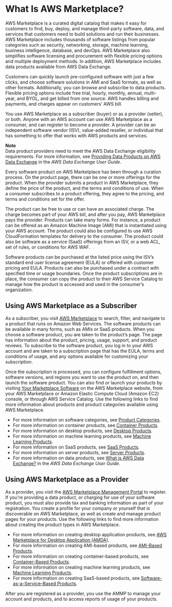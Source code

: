 # What Is AWS Marketplace?<a name="what-is-marketplace"></a>

AWS Marketplace is a curated digital catalog that makes it easy for customers to find, buy, deploy, and manage third\-party software, data, and services that customers need to build solutions and run their businesses\. AWS Marketplace includes thousands of software listings from popular categories such as security, networking, storage, machine learning, business intelligence, database, and devOps\. AWS Marketplace also simplifies software licensing and procurement with flexible pricing options and multiple deployment methods\. In addition, AWS Marketplace includes data products available from AWS Data Exchange\.

Customers can quickly launch pre\-configured software with just a few clicks, and choose software solutions in AMI and SaaS formats, as well as other formats\. Additionally, you can browse and subscribe to data products\. Flexible pricing options include free trial, hourly, monthly, annual, multi\-year, and BYOL, and get billed from one source\. AWS handles billing and payments, and charges appear on customers’ AWS bill\.

 You use AWS Marketplace as a subscriber \(buyer\) or as a provider \(seller\), or both\. Anyone with an AWS account can use AWS Marketplace as a consumer, and can register to become a provider\. A provider can be an independent software vendor \(ISV\), value\-added reseller, or individual that has something to offer that works with AWS products and services\. 

**Note**  
Data product providers need to meet the AWS Data Exchange eligibility requirements\. For more information, see [Providing Data Products on AWS Data Exchange](https://docs.aws.amazon.com/data-exchange/latest/userguide/providing-data-sets.html) in the *AWS Data Exchange User Guide*\.

Every software product on AWS Marketplace has been through a curation process\. On the product page, there can be one or more offerings for the product\. When the provider submits a product in AWS Marketplace, they define the price of the product, and the terms and conditions of use\. When a consumer subscribes to a product offering, they agree to the pricing, and terms and conditions set for the offer\. 

 The product can be free to use or can have an associated charge\. The charge becomes part of your AWS bill, and after you pay, AWS Marketplace pays the provider\. Products can take many forms\. For instance, a product can be offered as an Amazon Machine Image \(AMI\) that is instantiated using your AWS account\. The product could also be configured to use AWS CloudFormation templates for delivery to the consumer\. The product could also be software as a service \(SaaS\) offerings from an ISV, or a web ACL, set of rules, or conditions for AWS WAF\. 

Software products can be purchased at the listed price using the ISV’s standard end user license agreement \(EULA\) or offered with customer pricing and EULA\. Products can also be purchased under a contract with specified time or usage boundaries\. Once the product subscriptions are in place, the consumer can copy the product to their AWS Service Catalog to manage how the product is accessed and used in the consumer’s organization\. 

## Using AWS Marketplace as a Subscriber<a name="using-aws-marketplace-as-a-subscriber"></a>

 As a subscriber, you visit [AWS Marketplace](https://aws.amazon.com/marketplace) to search, filter, and navigate to a product that runs on Amazon Web Services\. The software products can be available in many forms, such as AMIs or SaaS products\. When you choose a software product, you are taken to the product’s page\. The page has information about the product, pricing, usage, support, and product reviews\. To subscribe to the software product, you log in to your AWS account and are taken to a subscription page that has the EULA, terms and conditions of usage, and any options available for customizing your subscription\. 

 Once the subscription is processed, you can configure fulfillment options, software versions, and regions you want to use the product on, and then launch the software product\. You can also find or launch your products by visiting [Your Marketplace Software](https://aws.amazon.com/marketplace/library?ref_=header_user_your_software) on the AWS Marketplace website, from your AWS Marketplace or Amazon Elastic Compute Cloud \(Amazon EC2\) console, or through AWS Service Catalog\. Use the following links to find more information about products and product categories available using AWS Marketplace\. 
+  For more information on software categories, see [Product Categories](https://docs.aws.amazon.com/marketplace/latest/buyerguide/buyer-product-categories.html)\. 
+  For more information on container products, see [Container Products](https://docs.aws.amazon.com/marketplace/latest/buyerguide/buyer-what-is-aws-marketplace-for-containers.html)\. 
+  For more information on desktop products, see [Desktop Products](https://docs.aws.amazon.com/marketplace/latest/buyerguide/buyer-desktop-products.html)\. 
+  For more information on machine learning products, see [Machine Learning Products](https://docs.aws.amazon.com/marketplace/latest/buyerguide/aws-machine-learning-marketplace.html)\. 
+  For more information on SaaS products, see [SaaS Products](url-mkt-buyer;buyer-saas-products.html)\. 
+  For more information on server products, see [Server Products](url-mkt-buyer;buyer-server-products.html)\. 
+ For more information on data products, see [What is AWS Data Exchange?](https://docs.aws.amazon.com/data-exchange/latest/userguide/what-is.html) in the *AWS Data Exchange User Guide*\.

## Using AWS Marketplace as a Provider<a name="using-aws-marketplace-as-a-provider"></a>

 As a provider, you visit the [AWS Marketplace Management Portal](https://aws.amazon.com/marketplace/management) to register\. If you're providing a data product, or charging for use of your software product, you must also provide tax and banking information as part of your registration\. You create a profile for your company or yourself that is discoverable on AWS Marketplace, as well as create and manage product pages for your products\. Use the following links to find more information about creating the product types in AWS Marketplace\.
+ For more information on creating desktop application products, see [AWS Marketplace for Desktop Application \(AMDA\)](https://docs.aws.amazon.com/marketplace/latest/userguide/amda.html)\.
+ For more information on creating AMI\-based products, see [AMI\-Based Products](https://docs.aws.amazon.com/marketplace/latest/userguide/ami-products.html)\.
+ For more information on creating container\-based products, see [Container\-Based Products](https://docs.aws.amazon.com/marketplace/latest/userguide/container-based-products.html)\.
+ For more information on creating machine learning products, see [Machine Learning Products](https://docs.aws.amazon.com/marketplace/latest/userguide/machine-learning-products.html)\.
+ For more information on creating SaaS\-based products, see [Software\-as\-a\-Service–Based Products](https://docs.aws.amazon.com/marketplace/latest/userguide/software-as-a-service-based-products-saas)\.

 After you are registered as a provider, you use the AMMP to manage your account and products, and to access reports of usage of your products\. 